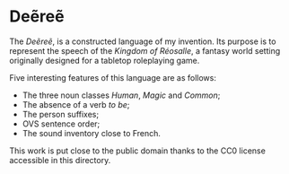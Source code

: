 # Deẽreẽ

The _Deẽreẽ_, is a constructed language of my invention.
Its purpose is to represent the speech of the _Kingdom of Réosalle_, a fantasy
world setting originally designed for a tabletop roleplaying game.

Five interesting features of this language are as follows:

* The three noun classes _Human_, _Magic_ and _Common_;
* The absence of a verb _to be_;
* The person suffixes;
* OVS sentence order;
* The sound inventory close to French.

This work is put close to the public domain thanks to the CC0 license accessible
in this directory.

